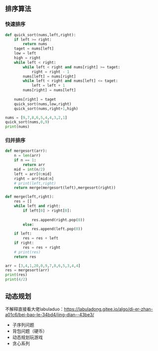 ## 排序算法

### 快速排序

```python
def quick_sort(nums,left,right):
    if left >= right:
        return nums
    taget = nums[left]
    low = left
    high = right
    while left < right:
        while left < right and nums[right] >= taget:
            right = right - 1
        nums[left] = nums[right]
        while left < right and nums[left] <= taget:
            left = left + 1
        nums[right] = nums[left]
    
    nums[right] = taget
    quick_sort(nums,low,right)
    quick_sort(nums,right+1,high) 

nums = [9,7,8,6,5,4,4,3,2,1]
quick_sort(nums,0,9)
print(nums)
```



### 归并排序

```python
def mergesort(arr):
    n = len(arr)
    if n == 1:
        return arr
    mid = int(n/2)
    left = arr[0:mid]
    right = arr[mid:n]
    # print(left,right)
    return merge(mergesort(left),mergesort(right))

def merge(left,right):
    res = []
    while left and right:
        if left[0] > right[0]:
            
            res.append(right.pop(0))
        else:
            res.append(left.pop(0))
    if left:
        res = res + left
    if right:
        res = res + right
    # print(res)
    return res

arr = [3,4,1,20,0,9,7,8,6,5,3,4,4]
res = mergesort(arr)
print(res)
print(4/2)
```



## 动态规划

不解释直接看大佬labuladuo：https://labuladong.gitee.io/algo/di-er-zhan-a01c6/bei-bao-le-34bd4/jing-dian--43be3/

- 子序列问题
- 背包问题（硬币）
- 动态规划玩游戏
- 贪心系列
